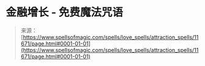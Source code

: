 <!--yml

category: 未分类

date: 2024-06-12 18:49:04

-->

# 金融增长 - 免费魔法咒语

> 来源：[https://www.spellsofmagic.com/spells/love_spells/attraction_spells/11671/page.html#0001-01-01](https://www.spellsofmagic.com/spells/love_spells/attraction_spells/11671/page.html#0001-01-01)
